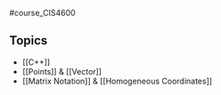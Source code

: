 #course_CIS4600

## Topics
- [[C++]] 
- [[Points]] & [[Vector]] 
- [[Matrix Notation]] & [[Homogeneous Coordinates]]